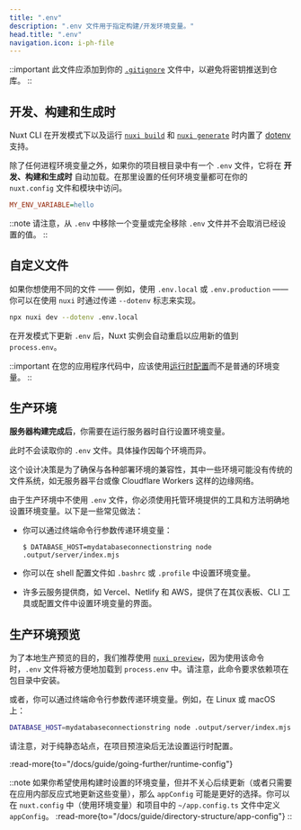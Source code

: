 ```yaml
---
title: ".env"
description: ".env 文件用于指定构建/开发环境变量。"
head.title: ".env"
navigation.icon: i-ph-file
---
```


::important
此文件应添加到你的 [`.gitignore`](/docs/guide/directory-structure/gitignore) 文件中，以避免将密钥推送到仓库。
::

## 开发、构建和生成时

Nuxt CLI 在开发模式下以及运行 [`nuxi build`](/docs/api/commands/build) 和 [`nuxi generate`](/docs/api/commands/generate) 时内置了 [dotenv](https://github.com/motdotla/dotenv) 支持。

除了任何进程环境变量之外，如果你的项目根目录中有一个 `.env` 文件，它将在 **开发、构建和生成时** 自动加载。在那里设置的任何环境变量都可在你的 `nuxt.config` 文件和模块中访问。

```ini [.env]
MY_ENV_VARIABLE=hello
```

::note
请注意，从 `.env` 中移除一个变量或完全移除 `.env` 文件并不会取消已经设置的值。
::

## 自定义文件

如果你想使用不同的文件 —— 例如，使用 `.env.local` 或 `.env.production` —— 你可以在使用 `nuxi` 时通过传递 `--dotenv` 标志来实现。

```bash [终端]
npx nuxi dev --dotenv .env.local
```

在开发模式下更新 `.env` 后，Nuxt 实例会自动重启以应用新的值到 `process.env`。

::important
在您的应用程序代码中，应该使用[运行时配置](/docs/guide/going-further/runtime-config)而不是普通的环境变量。
::

## 生产环境

**服务器构建完成后**，你需要在运行服务器时自行设置环境变量。

此时不会读取你的 `.env` 文件。具体操作因每个环境而异。

这个设计决策是为了确保与各种部署环境的兼容性，其中一些环境可能没有传统的文件系统，如无服务器平台或像 Cloudflare Workers 这样的边缘网络。

由于生产环境中不使用 `.env` 文件，你必须使用托管环境提供的工具和方法明确地设置环境变量。以下是一些常见做法：

* 你可以通过终端命令行参数传递环境变量：

   `$ DATABASE_HOST=mydatabaseconnectionstring node .output/server/index.mjs`

* 你可以在 shell 配置文件如 `.bashrc` 或 `.profile` 中设置环境变量。

* 许多云服务提供商，如 Vercel、Netlify 和 AWS，提供了在其仪表板、CLI 工具或配置文件中设置环境变量的界面。

## 生产环境预览

为了本地生产预览的目的，我们推荐使用 [`nuxi preview`](/docs/api/commands/preview)，因为使用该命令时，`.env` 文件将被方便地加载到 `process.env` 中。请注意，此命令要求依赖项在包目录中安装。

或者，你可以通过终端命令行参数传递环境变量。例如，在 Linux 或 macOS 上：

```bash [Terminal]
DATABASE_HOST=mydatabaseconnectionstring node .output/server/index.mjs
```

请注意，对于纯静态站点，在项目预渲染后无法设置运行时配置。

:read-more{to="/docs/guide/going-further/runtime-config"}

::note
如果你希望使用构建时设置的环境变量，但并不关心后续更新（或者只需要在应用内部反应式地更新这些变量），那么 `appConfig` 可能是更好的选择。你可以在 `nuxt.config` 中（使用环境变量）和项目中的 `~/app.config.ts` 文件中定义 `appConfig`。
:read-more{to="/docs/guide/directory-structure/app-config"}
::
